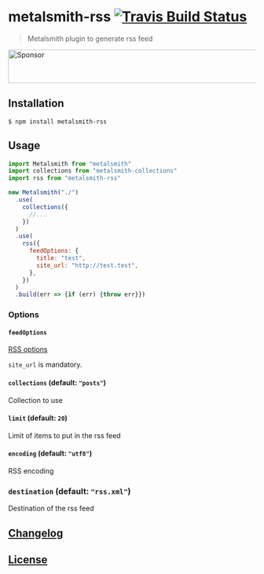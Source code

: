 # metalsmith-rss [![Travis Build Status](https://travis-ci.org/MoOx/metalsmith-rss.svg)](https://travis-ci.org/MoOx/metalsmith-rss)

> Metalsmith plugin to generate rss feed

<a target='_blank' rel='nofollow' href='https://app.codesponsor.io/link/6RNUx3a3Vj2k5iApeppsc9L9/MoOx/metalsmith-rss'>
  <img alt='Sponsor' width='888' height='68' src='https://app.codesponsor.io/embed/6RNUx3a3Vj2k5iApeppsc9L9/MoOx/metalsmith-rss.svg' />
</a>

## Installation

```console
$ npm install metalsmith-rss
```

## Usage

```js
import Metalsmith from "metalsmith"
import collections from "metalsmith-collections"
import rss from "metalsmith-rss"

new Metalsmith("./")
  .use(
    collections({
      //...
    })
  )
  .use(
    rss({
      feedOptions: {
        title: "test",
        site_url: "http://test.test",
      },
    })
  )
  .build(err => {if (err) {throw err}})
```

### Options

#### `feedOptions`

[RSS options](https://github.com/dylang/node-rss)

`site_url` is mandatory.

#### `collections` (default: `"posts"`)

Collection to use

#### `limit` (default: `20`)

Limit of items to put in the rss feed

#### `encoding` (default: `"utf8"`)

RSS encoding

### `destination` (default: `"rss.xml"`)

Destination of the rss feed


## [Changelog](CHANGELOG.md)

## [License](LICENSE)
